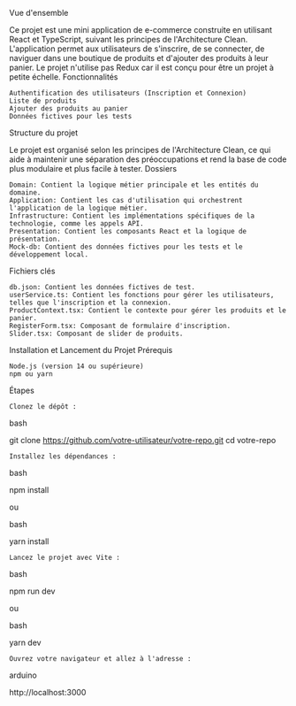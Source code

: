 Vue d'ensemble

Ce projet est une mini application de e-commerce construite en utilisant React et TypeScript, suivant les principes de l'Architecture Clean. L'application permet aux utilisateurs de s'inscrire, de se connecter, de naviguer dans une boutique de produits et d'ajouter des produits à leur panier. Le projet n'utilise pas Redux car il est conçu pour être un projet à petite échelle.
Fonctionnalités

    Authentification des utilisateurs (Inscription et Connexion)
    Liste de produits
    Ajouter des produits au panier
    Données fictives pour les tests

Structure du projet

Le projet est organisé selon les principes de l'Architecture Clean, ce qui aide à maintenir une séparation des préoccupations et rend la base de code plus modulaire et plus facile à tester.
Dossiers

    Domain: Contient la logique métier principale et les entités du domaine.
    Application: Contient les cas d'utilisation qui orchestrent l'application de la logique métier.
    Infrastructure: Contient les implémentations spécifiques de la technologie, comme les appels API.
    Presentation: Contient les composants React et la logique de présentation.
    Mock-db: Contient des données fictives pour les tests et le développement local.

Fichiers clés

    db.json: Contient les données fictives de test.
    userService.ts: Contient les fonctions pour gérer les utilisateurs, telles que l'inscription et la connexion.
    ProductContext.tsx: Contient le contexte pour gérer les produits et le panier.
    RegisterForm.tsx: Composant de formulaire d'inscription.
    Slider.tsx: Composant de slider de produits.

Installation et Lancement du Projet
Prérequis

    Node.js (version 14 ou supérieure)
    npm ou yarn

Étapes

    Clonez le dépôt :

bash

git clone https://github.com/votre-utilisateur/votre-repo.git
cd votre-repo

    Installez les dépendances :

bash

npm install

ou

bash

yarn install

    Lancez le projet avec Vite :

bash

npm run dev

ou

bash

yarn dev

    Ouvrez votre navigateur et allez à l'adresse :

arduino

http://localhost:3000
